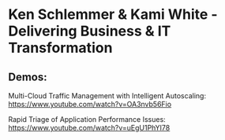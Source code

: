 # Ken Schlemmer & Kami White - Delivering Business & IT Transformation

## Demos:

Multi-Cloud Traffic Management with Intelligent Autoscaling: 
https://www.youtube.com/watch?v=OA3nvb56Fio

Rapid Triage of Application Performance Issues:
https://www.youtube.com/watch?v=uEgU1PhYI78
